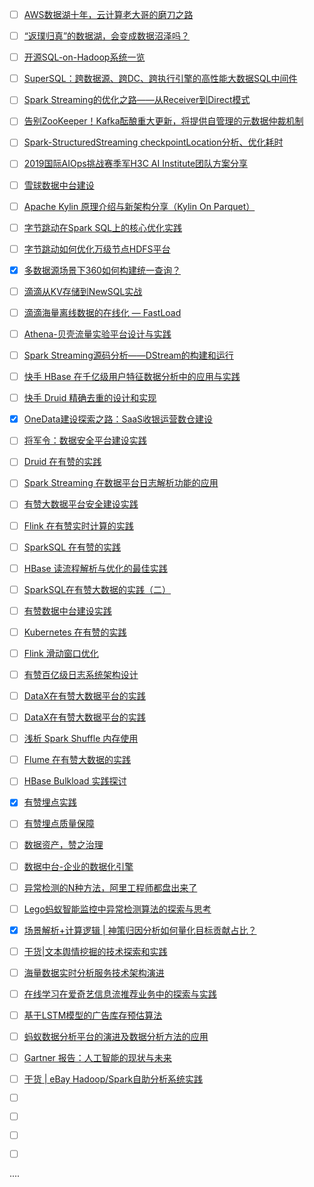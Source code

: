 - [ ] [AWS数据湖十年，云计算老大哥的磨刀之路](https://mp.weixin.qq.com/s/RBwogB7DcyfjMxoTW5isbA)
- [ ] [“返璞归真”的数据湖，会变成数据沼泽吗？](https://mp.weixin.qq.com/s/R-Kp6s1AZltoZQE5GUXRZg)
- [ ] [开源SQL-on-Hadoop系统一览](https://mp.weixin.qq.com/s/fAzm9bdD38ASrycScrXodg)
- [ ] [SuperSQL：跨数据源、跨DC、跨执行引擎的高性能大数据SQL中间件](https://mp.weixin.qq.com/s/ck7roZFZ9_u7fUf8TDH4eA)
- [ ] [Spark Streaming的优化之路——从Receiver到Direct模式](https://mp.weixin.qq.com/s/UPdu4rLmibeRMEEeOEH5Ag)
- [ ] [告别ZooKeeper！Kafka酝酿重大更新，将提供自管理的元数据仲裁机制](https://mp.weixin.qq.com/s/9vwtjQJW93WLcdJ75uZiaw)
- [ ] [Spark-StructuredStreaming checkpointLocation分析、优化耗时](https://mp.weixin.qq.com/s/uHgRbeiqxChKqG7WK3tTaQ)
- [ ] [2019国际AIOps挑战赛季军H3C AI Institute团队方案分享](https://mp.weixin.qq.com/s/51ebU8NOHOraklryIsm0Vg)
- [ ] [雪球数据中台建设](https://mp.weixin.qq.com/s/o2nC7yZSevF4MTwKLV19kw)
- [ ] [Apache Kylin 原理介绍与新架构分享（Kylin On Parquet）](https://mp.weixin.qq.com/s/fpjAnfwFCOIOU0dDqs1Q3g)
- [ ] [字节跳动在Spark SQL上的核心优化实践](https://mp.weixin.qq.com/s/su0sMWG_CBv3hpAIXmmo6Q)
- [ ] [字节跳动如何优化万级节点HDFS平台](https://mp.weixin.qq.com/s/7IOjRU0728yrRL4hTw6Aiw)
- [x] [多数据源场景下360如何构建统一查询？](https://smartsi.blog.csdn.net/article/details/130022737)
- [ ] [滴滴从KV存储到NewSQL实战](https://mp.weixin.qq.com/s/uB-Wfjz94jcTSOghU0XCFw)
- [ ] [滴滴海量离线数据的在线化 — FastLoad](https://mp.weixin.qq.com/s/MjjeItlI_EGrCj5RG3Yf5w)
- [ ] [Athena-贝壳流量实验平台设计与实践](https://mp.weixin.qq.com/s/1OoZhDjwRWfMxHzLazUr0w)
- [ ] [Spark Streaming源码分析——DStream的构建和运行](https://mp.weixin.qq.com/s/rkzIo8sweI2UOOnmOj6SQQ)
- [ ] [快手 HBase 在千亿级用户特征数据分析中的应用与实践](https://mp.weixin.qq.com/s/xWNSI9jZVIYaGxdBsSB8gw)
- [ ] [快手 Druid 精确去重的设计和实现](https://mp.weixin.qq.com/s/jDW1sordtki-O5-tsVE94g)
- [x] [OneData建设探索之路：SaaS收银运营数仓建设](https://mp.weixin.qq.com/s/MyzhP-HGwNnjHeRjQk8fqQ)
- [ ] [将军令：数据安全平台建设实践](https://mp.weixin.qq.com/s/hk8I_93fyS5NWholu6v8_Q)
- [ ] [Druid 在有赞的实践](https://mp.weixin.qq.com/s/-myjToDb_irAFxSkTmHRTg)
- [ ] [Spark Streaming 在数据平台日志解析功能的应用](https://mp.weixin.qq.com/s/bGXhC9hvDj4lzK7wYYHGDg)
- [ ] [有赞大数据平台安全建设实践](https://mp.weixin.qq.com/s/4G_OvlD_5uYr0o2m-qPW-Q)
- [ ] [Flink 在有赞实时计算的实践](https://mp.weixin.qq.com/s/3CKCjQk5ebl3p3rFxXlp9w)
- [ ] [SparkSQL 在有赞的实践](https://mp.weixin.qq.com/s/Gs67ZUjlpgmo5WednjJ3lQ)
- [ ] [HBase 读流程解析与优化的最佳实践](https://mp.weixin.qq.com/s/cj-HJNfZ2O7kCAFNL4l7Eg)
- [ ] [SparkSQL在有赞大数据的实践（二）](https://mp.weixin.qq.com/s/r9S93ZHWzQLPlN_ixqHAVQ)
- [ ] [有赞数据中台建设实践](https://mp.weixin.qq.com/s/H1-BcHeTMix6LG8GMUFraw)
- [ ] [Kubernetes 在有赞的实践](https://mp.weixin.qq.com/s/cyMeoyC0NOb0xdy0A40cbg)
- [ ] [Flink 滑动窗口优化](https://mp.weixin.qq.com/s/jBvNM_qMtzuPOTYnI00EJw)
- [ ] [有赞百亿级日志系统架构设计](https://mp.weixin.qq.com/s/w1LbjU0qlVwPIgxaWMqS6w)
- [ ] [DataX在有赞大数据平台的实践](https://mp.weixin.qq.com/s/jHsuDhfFBrw7jr3h83rT9w)
- [ ] [DataX在有赞大数据平台的实践](https://mp.weixin.qq.com/s/GByYrS6kGn1P4n3UVK642g)
- [ ] [浅析 Spark Shuffle 内存使用](https://mp.weixin.qq.com/s/QGlZTUWdst5I_aA7NBJjoA)
- [ ] [Flume 在有赞大数据的实践](https://mp.weixin.qq.com/s/gd0KMAt7z0WbrJL0RkMEtA)
- [ ] [HBase Bulkload 实践探讨](https://mp.weixin.qq.com/s/SX0H3Gm8e5mgW2ei3AtEGA)
- [x] [有赞埋点实践](https://smartsi.blog.csdn.net/article/details/127595217)
- [ ] [有赞埋点质量保障](https://mp.weixin.qq.com/s/U1EN7g-GHmAPxJelZd_nFQ)
- [ ] [数据资产，赞之治理](https://mp.weixin.qq.com/s/eeCMg1A1pC67GGc8XNTRjw)
- [ ] [数据中台-企业的数据化引擎](https://mp.weixin.qq.com/s/F9GghH9B0mKNpgXv-8vGrw)
- [ ] [异常检测的N种方法，阿里工程师都盘出来了](https://mp.weixin.qq.com/s/w7SbAHxZsmHqFtTG8ZAXNg)
- [ ] [Lego蚂蚁智能监控中异常检测算法的探索与思考](https://mp.weixin.qq.com/s/hHB5sqPjSGYO9PtIAyrtuw)
- [x] [场景解析+计算逻辑 | 神策归因分析如何量化目标贡献占比？](https://smartsi.blog.csdn.net/article/details/133962193)
- [ ] [干货|文本舆情挖掘的技术探索和实践](https://mp.weixin.qq.com/s/a0UPZCOSBKxq48gL-BZReg)
- [ ] [​海量数据实时分析服务技术架构演进](https://mp.weixin.qq.com/s/D6x30fNH3UVXbPLm7aGO1w)
- [ ] [在线学习在爱奇艺信息流推荐业务中的探索与实践](https://mp.weixin.qq.com/s/aQOcnWV2L_VY3ChrSXXxWA)
- [ ] [基于LSTM模型的广告库存预估算法](https://mp.weixin.qq.com/s/Ni42SEukRBGDUHu_bh3Lig)
- [ ] [蚂蚁数据分析平台的演进及数据分析方法的应用](https://mp.weixin.qq.com/s/ZH5e-ZW1mLnAEelL76wxuA)
- [ ] [Gartner 报告：人工智能的现状与未来](https://mp.weixin.qq.com/s/ye10015sk9lnge7CauWA1Q)
- [ ] [干货 | eBay Hadoop/Spark自助分析系统实践](https://mp.weixin.qq.com/s/nitBi7cvQZCnCv0RMFZnNw)
- [ ] []()
- [ ] []()
- [ ] []()
- [ ] []()




....

